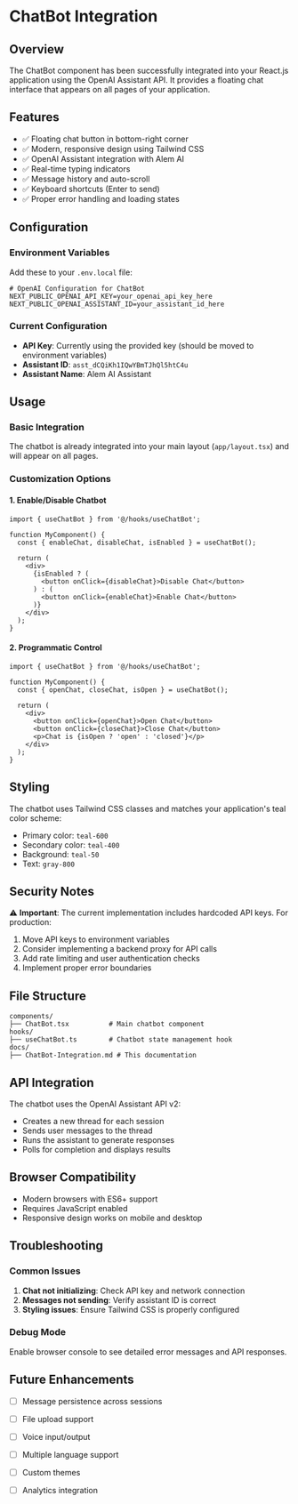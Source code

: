 # ChatBot Integration

## Overview
The ChatBot component has been successfully integrated into your React.js application using the OpenAI Assistant API. It provides a floating chat interface that appears on all pages of your application.

## Features
- ✅ Floating chat button in bottom-right corner
- ✅ Modern, responsive design using Tailwind CSS
- ✅ OpenAI Assistant integration with Alem AI
- ✅ Real-time typing indicators
- ✅ Message history and auto-scroll
- ✅ Keyboard shortcuts (Enter to send)
- ✅ Proper error handling and loading states

## Configuration

### Environment Variables
Add these to your `.env.local` file:

```env
# OpenAI Configuration for ChatBot
NEXT_PUBLIC_OPENAI_API_KEY=your_openai_api_key_here
NEXT_PUBLIC_OPENAI_ASSISTANT_ID=your_assistant_id_here
```

### Current Configuration
- **API Key**: Currently using the provided key (should be moved to environment variables)
- **Assistant ID**: `asst_dCQiKh1IQwYBmTJhQl5htC4u`
- **Assistant Name**: Alem AI Assistant

## Usage

### Basic Integration
The chatbot is already integrated into your main layout (`app/layout.tsx`) and will appear on all pages.

### Customization Options

#### 1. Enable/Disable Chatbot
```tsx
import { useChatBot } from '@/hooks/useChatBot';

function MyComponent() {
  const { enableChat, disableChat, isEnabled } = useChatBot();
  
  return (
    <div>
      {isEnabled ? (
        <button onClick={disableChat}>Disable Chat</button>
      ) : (
        <button onClick={enableChat}>Enable Chat</button>
      )}
    </div>
  );
}
```

#### 2. Programmatic Control
```tsx
import { useChatBot } from '@/hooks/useChatBot';

function MyComponent() {
  const { openChat, closeChat, isOpen } = useChatBot();
  
  return (
    <div>
      <button onClick={openChat}>Open Chat</button>
      <button onClick={closeChat}>Close Chat</button>
      <p>Chat is {isOpen ? 'open' : 'closed'}</p>
    </div>
  );
}
```

## Styling
The chatbot uses Tailwind CSS classes and matches your application's teal color scheme:
- Primary color: `teal-600`
- Secondary color: `teal-400`
- Background: `teal-50`
- Text: `gray-800`

## Security Notes
⚠️ **Important**: The current implementation includes hardcoded API keys. For production:

1. Move API keys to environment variables
2. Consider implementing a backend proxy for API calls
3. Add rate limiting and user authentication checks
4. Implement proper error boundaries

## File Structure
```
components/
├── ChatBot.tsx          # Main chatbot component
hooks/
├── useChatBot.ts        # Chatbot state management hook
docs/
├── ChatBot-Integration.md # This documentation
```

## API Integration
The chatbot uses the OpenAI Assistant API v2:
- Creates a new thread for each session
- Sends user messages to the thread
- Runs the assistant to generate responses
- Polls for completion and displays results

## Browser Compatibility
- Modern browsers with ES6+ support
- Requires JavaScript enabled
- Responsive design works on mobile and desktop

## Troubleshooting

### Common Issues
1. **Chat not initializing**: Check API key and network connection
2. **Messages not sending**: Verify assistant ID is correct
3. **Styling issues**: Ensure Tailwind CSS is properly configured

### Debug Mode
Enable browser console to see detailed error messages and API responses.

## Future Enhancements
- [ ] Message persistence across sessions
- [ ] File upload support
- [ ] Voice input/output
- [ ] Multiple language support
- [ ] Custom themes
- [ ] Analytics integration


